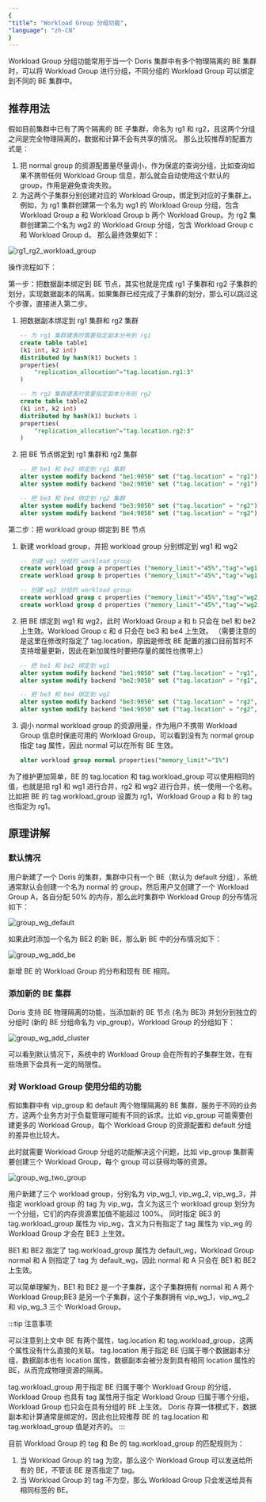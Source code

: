 ```yaml
---
{
"title": "Workload Group 分组功能",
"language": "zh-CN"
}
---
```


<!--
Licensed to the Apache Software Foundation (ASF) under one
or more contributor license agreements.  See the NOTICE file
distributed with this work for additional information
regarding copyright ownership.  The ASF licenses this file
to you under the Apache License, Version 2.0 (the
"License"); you may not use this file except in compliance
with the License.  You may obtain a copy of the License at

  http://www.apache.org/licenses/LICENSE-2.0

Unless required by applicable law or agreed to in writing,
software distributed under the License is distributed on an
"AS IS" BASIS, WITHOUT WARRANTIES OR CONDITIONS OF ANY
KIND, either express or implied.  See the License for the
specific language governing permissions and limitations
under the License.
-->

Workload Group 分组功能常用于当一个 Doris 集群中有多个物理隔离的 BE 集群时，可以将 Workload Group 进行分组，不同分组的 Workload Group 可以绑定到不同的 BE 集群中。

## 推荐用法
假如目前集群中已有了两个隔离的 BE 子集群，命名为 rg1 和 rg2，且这两个分组之间是完全物理隔离的，数据和计算不会有共享的情况。
那么比较推荐的配置方式是：
1. 把 normal group 的资源配置量尽量调小，作为保底的查询分组，比如查询如果不携带任何 Workload Group 信息，那么就会自动使用这个默认的 group，作用是避免查询失败。
2. 为这两个子集群分别创建对应的 Workload Group，绑定到对应的子集群上。
   例如，为 rg1 集群创建第一个名为 wg1 的 Workload Group 分组，包含 Workload Group a 和 Workload Group b 两个 Workload Group。为 rg2 集群创建第二个名为 wg2 的 Workload Group 分组，包含 Workload Group c 和 Workload Group d。
   那么最终效果如下：

![rg1_rg2_workload_group](/images/workload-management/rg1_rg2_workload_group.png)

操作流程如下：

第一步：把数据副本绑定到 BE 节点，其实也就是完成 rg1 子集群和 rg2 子集群的划分，实现数据副本的隔离，如果集群已经完成了子集群的划分，那么可以跳过这个步骤，直接进入第二步。

1. 把数据副本绑定到 rg1 集群和 rg2 集群

    ```sql
    -- 为 rg1 集群建表时需要指定副本分布到 rg1
    create table table1
    (k1 int, k2 int)
    distributed by hash(k1) buckets 1
    properties(
        "replication_allocation"="tag.location.rg1:3"
    )

    -- 为 rg2 集群建表时需要指定副本分布到 rg2
    create table table2
    (k1 int, k2 int)
    distributed by hash(k1) buckets 1
    properties(
        "replication_allocation"="tag.location.rg2:3"
    )
    ```

2. 把 BE 节点绑定到 rg1 集群和 rg2 集群

    ```sql
    -- 把 be1 和 be2 绑定到 rg1 集群
    alter system modify backend "be1:9050" set ("tag.location" = "rg1");
    alter system modify backend "be2:9050" set ("tag.location" = "rg1");

    -- 把 be3 和 be4 绑定到 rg2 集群
    alter system modify backend "be3:9050" set ("tag.location" = "rg2");
    alter system modify backend "be4:9050" set ("tag.location" = "rg2");
    ```

第二步：把 workload group 绑定到 BE 节点

1. 新建 workload group，并把 workload group 分别绑定到 wg1 和 wg2
  
    ```sql
    -- 创建 wg1 分组的 workload group
    create workload group a properties ("memory_limit"="45%","tag"="wg1")
    create workload group b properties ("memory_limit"="45%","tag"="wg1")

    -- 创建 wg2 分组的 workload group
    create workload group c properties ("memory_limit"="45%","tag"="wg2")
    create workload group d properties ("memory_limit"="45%","tag"="wg2")
    ```

2. 把 BE 绑定到 wg1 和 wg2，此时 Workload Group a 和 b 只会在 be1 和 be2 上生效。Workload Group c 和 d 只会在 be3 和 be4 上生效。
   （需要注意的是这里在修改时指定了 tag.location，原因是修改 BE 配置的接口目前暂时不支持增量更新，因此在新加属性时要把存量的属性也携带上）

    ```sql
    -- 把 be1 和 be2 绑定到 wg1
    alter system modify backend "be1:9050" set ("tag.location" = "rg1",tag.workload_group="wg1");
    alter system modify backend "be2:9050" set ("tag.location" = "rg1",tag.workload_group="wg1");

    -- 把 be3 和 be4 绑定到 wg2
    alter system modify backend "be3:9050" set ("tag.location" = "rg2",tag.workload_group="wg2");
    alter system modify backend "be4:9050" set ("tag.location" = "rg2",tag.workload_group="wg2");
    ```

3. 调小 normal workload group 的资源用量，作为用户不携带 Workload Group 信息时保底可用的 Workload Group，可以看到没有为 normal group 指定 tag 属性，因此 normal 可以在所有 BE 生效。

    ```sql
    alter workload group normal properties("memory_limit"="1%")
    ```

为了维护更加简单，BE 的 tag.location 和 tag.workload_group 可以使用相同的值，也就是把 rg1 和 wg1 进行合并，rg2 和 wg2 进行合并，统一使用一个名称。比如把 BE 的 tag.workload_group 设置为 rg1，Workload Group a 和 b 的 tag 也指定为 rg1。


## 原理讲解
### 默认情况
用户新建了一个 Doris 的集群，集群中只有一个 BE（默认为 default 分组），系统通常默认会创建一个名为 normal 的 group，然后用户又创建了一个 Workload Group A，各自分配 50% 的内存，那么此时集群中 Workload Group 的分布情况如下：

![group_wg_default](/images/workload-management/group_wg_default.png)

如果此时添加一个名为 BE2 的新 BE，那么新 BE 中的分布情况如下：

![group_wg_add_be](/images/workload-management/group_wg_add_be.png)

新增 BE 的 Workload Group 的分布和现有 BE 相同。

### 添加新的 BE 集群
Doris 支持 BE 物理隔离的功能，当添加新的 BE 节点 (名为 BE3) 并划分到独立的分组时 (新的 BE 分组命名为 vip_group)，Workload Group 的分组如下：

![group_wg_add_cluster](/images/workload-management/group_wg_add_cluster.png)

可以看到默认情况下，系统中的 Workload Group 会在所有的子集群生效，在有些场景下会具有一定的局限性。

### 对 Workload Group 使用分组的功能
假如集群中有 vip_group 和 default 两个物理隔离的 BE 集群，服务于不同的业务方，这两个业务方对于负载管理可能有不同的诉求。比如 vip_group 可能需要创建更多的 Workload Group，每个 Workload Group 的资源配置和 default 分组的差异也比较大。

此时就需要 Workload Group 分组的功能解决这个问题，比如 vip_group 集群需要创建三个 Workload Group，每个 group 可以获得均等的资源。

![group_wg_two_group](/images/workload-management/group_wg_two_group.png)

用户新建了三个 workload group，分别名为 vip_wg_1, vip_wg_2, vip_wg_3，并指定 workload group 的 tag 为 vip_wg，含义为这三个 workload group 划分为一个分组，它们的内存资源累加值不能超过 100%。
同时指定 BE3 的 tag.workload_group 属性为 vip_wg，含义为只有指定了 tag 属性为 vip_wg 的 Workload Group 才会在 BE3 上生效。

BE1 和 BE2 指定了 tag.workload_group 属性为 default_wg，Workload Group normal 和 A 则指定了 tag 为 default_wg，因此 normal 和 A 只会在 BE1 和 BE2 上生效。

可以简单理解为，BE1 和 BE2 是一个子集群，这个子集群拥有 normal 和 A 两个 Workload Group;BE3 是另一个子集群，这个子集群拥有 vip_wg_1，vip_wg_2 和 vip_wg_3 三个 Workload Group。

:::tip 注意事项

可以注意到上文中 BE 有两个属性，tag.location 和 tag.workload_group，这两个属性没有什么直接的关联。
tag.location 用于指定 BE 归属于哪个数据副本分组，数据副本也有 location 属性，数据副本会被分发到具有相同 location 属性的 BE，从而完成物理资源的隔离。

tag.workload_group 用于指定 BE 归属于哪个 Workload Group 的分组，Workload Group 也具有 tag 属性用于指定 Workload Group 归属于哪个分组，Workload Group 也只会在具有分组的 BE 上生效。
Doris 存算一体模式下，数据副本和计算通常是绑定的，因此也比较推荐 BE 的 tag.location 和 tag.workload_group 值是对齐的。
:::

目前 Workload Group 的 tag 和 Be 的 tag.workload_group 的匹配规则为：
1. 当 Workload Group 的 tag 为空，那么这个 Workload Group 可以发送给所有的 BE，不管该 BE 是否指定了 tag。
2. 当 Workload Group 的 tag 不为空，那么 Workload Group 只会发送给具有相同标签的 BE。